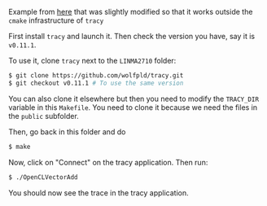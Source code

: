 Example from [here](https://github.com/wolfpld/tracy/tree/master/examples/OpenCLVectorAdd) that was slightly modified so that it works outside the `cmake` infrastructure of `tracy`

First install `tracy` and launch it. Then check the version you have, say it is `v0.11.1`.

To use it, clone `tracy` next to the `LINMA2710` folder:
```sh
$ git clone https://github.com/wolfpld/tracy.git
$ git checkout v0.11.1 # To use the same version
```
You can also clone it elsewhere but then you need to modify the `TRACY_DIR` variable in this `Makefile`.
You need to clone it because we need the files in the `public` subfolder.

Then, go back in this folder and do
```sh
$ make
```
Now, click on "Connect" on the tracy application. Then run:
```sh
$ ./OpenCLVectorAdd
```
You should now see the trace in the tracy application.
